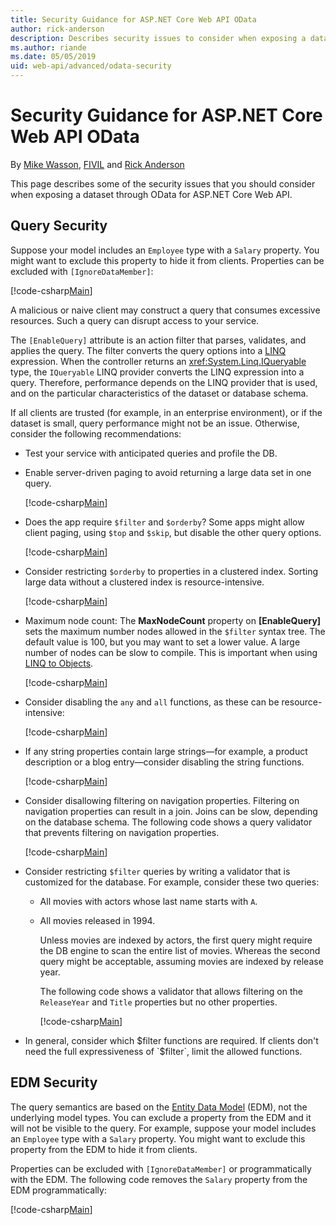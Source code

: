 ```yaml
---
title: Security Guidance for ASP.NET Core Web API OData
author: rick-anderson
description: Describes security issues to consider when exposing a dataset through OData for ASP.NET Core Web API
ms.author: riande
ms.date: 05/05/2019
uid: web-api/advanced/odata-security
---
```


# Security Guidance for ASP.NET Core Web API OData

By [Mike Wasson](https://github.com/MikeWasson), [FIVIL](https://github.com/fivil)  and [Rick Anderson](https://twitter.com/RickAndMSFT)

This page describes some of the security issues that you should consider when exposing a dataset through OData for ASP.NET Core Web API.

## Query Security

Suppose your model includes an `Employee` type with a `Salary` property. You might want to exclude this property to hide it from clients. Properties can be excluded with `[IgnoreDataMember]`:

[!code-csharp[Main](odata-security/sample/ODataAPI/Models/Employee.cs?name=snippet)]

A malicious or naive client may construct a query that consumes excessive resources. Such a query can disrupt access to your service.

The `[EnableQuery]` attribute is an action filter that parses, validates, and applies the query. The filter converts the query options into a [LINQ](/dotnet/csharp/linq/) expression. When the controller returns an <xref:System.Linq.IQueryable> type, the `IQueryable` LINQ provider converts the LINQ expression into a query. Therefore, performance depends on the LINQ provider that is used, and on the particular characteristics of the dataset or database schema.

<!-- This could be eventually ported.
For more information about using OData query options in ASP.NET Web API, see [Supporting OData Query Options](supporting-odata-query-options.md).
-->

If all clients are trusted (for example, in an enterprise environment), or if the dataset is small, query performance might not be an issue. Otherwise, consider the following recommendations:

- Test your service with anticipated queries and profile the DB.
- Enable server-driven paging to avoid returning a large data set in one query. <!--For more information, see [Server-Driven Paging](supporting-odata-query-options.md#server-paging). -->

    [!code-csharp[Main](odata-security/sample/ODataAPI/Controllers/ValuesController.cs?name=snippet_PageSize)]

- Does the app require `$filter` and `$orderby`? Some apps might allow client paging, using `$top` and `$skip`, but disable the other query options.

    [!code-csharp[Main](odata-security/sample/ODataAPI/Controllers/ValuesController.cs?name=snippet_AllowedQueryOptions)]

- Consider restricting `$orderby` to properties in a clustered index. Sorting large data without a clustered index is resource-intensive.

    [!code-csharp[Main](odata-security/sample/ODataAPI/Controllers/ValuesController.cs?name=snippet_AllowedOrderByProperties)]

- Maximum node count: The **MaxNodeCount** property on **[EnableQuery]** sets the maximum number nodes allowed in the `$filter` syntax tree. The default value is 100, but you may want to set a lower value. A large number of nodes can be slow to compile. This is important when using [LINQ to Objects](/dotnet/csharp/programming-guide/concepts/linq/linq-to-objects).

    [!code-csharp[Main](odata-security/sample/ODataAPI/Controllers/ValuesController.cs?name=snippet_MaxNodeCount)]
- Consider disabling the `any` and `all` functions, as these can be resource-intensive: 

    [!code-csharp[Main](odata-security/sample/ODataAPI/Controllers/ValuesController.cs?name=snippet_any)]

- If any string properties contain large strings&#8212;for example, a product description or a blog entry&#8212;consider disabling the string functions.

    [!code-csharp[Main](odata-security/sample/ODataAPI/Controllers/ValuesController.cs?name=snippet_large)]

- Consider disallowing filtering on navigation properties. Filtering on navigation properties can result in a join. Joins can be slow, depending on the database schema. The following code shows a query validator that prevents filtering on navigation properties. <!-- For more information about query validators, see [Query Validation](supporting-odata-query-options.md#query-validation). -->

    [!code-csharp[Main](odata-security/sample/ODataAPI/ODataAttribute/MyFilterNavPropQueryValidator.cs?name=snippet)]

- Consider restricting `$filter` queries by writing a validator that is customized for the database. For example, consider these two queries:

  - All movies with actors whose last name starts with `A`.
  - All movies released in 1994.

    Unless movies are indexed by actors, the first query might require the DB engine to scan the entire list of movies. Whereas the second query might be acceptable, assuming movies are indexed by release year.

    The following code shows a validator that allows filtering on the `ReleaseYear` and `Title` properties but no other properties.

    [!code-csharp[Main](odata-security/sample/ODataAPI/ODataAttribute/MyFilterQueryValidator.cs?name=snippet)]

- In general, consider which $filter functions are required. If clients don't need the full expressiveness of `$filter`, limit the allowed functions.

## EDM Security

The query semantics are based on the [Entity Data Model](https://www.odata.org/documentation/odata-version-2-0/overview/) (EDM), not the underlying model types. You can exclude a property from the EDM and it will not be visible to the query. For example, suppose your model includes an `Employee` type with a `Salary` property. You might want to exclude this property from the EDM to hide it from clients.

Properties can be excluded with `[IgnoreDataMember]` or programmatically with the EDM. The following code removes the `Salary` property from the EDM programmatically:

[!code-csharp[Main](odata-security/sample/ODataAPI/StartupEDM.cs?name=snippet)]